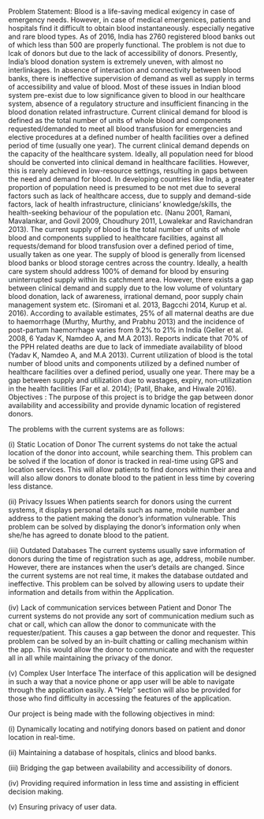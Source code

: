 Problem Statement: 
Blood is a life-saving medical exigency in case of emergency needs. However, in case of medical emergenices, patients and hospitals find it difficult to obtain blood instantaneously. especially negative and rare blood types. As of 2016, India has 2760 registered blood banks out of which less than 500 are properly functional. The problem is not due to lcak of donors but due to the lack of accessibility of donors. 
Presently, India’s blood donation system is extremely uneven, with almost no interlinkages. In absence of interaction and connectivity between blood banks, there is ineffective supervision of demand as well as supply in terms of accessibility and value of blood. Most of these issues in Indian blood system pre-exist due to low significance given to blood in our healthcare system, absence of a regulatory structure and insufficient financing in the blood donation related infrastructure.
Current clinical demand for blood is defined as the total number of units of whole blood and components requested/demanded to meet all blood transfusion for emergencies and elective procedures at a defined number of health facilities over a defined period of time (usually one year). The current clinical demand depends on the capacity of the healthcare system. Ideally, all population need for blood should be converted into clinical demand in healthcare facilities. However, this is rarely achieved in low-resource settings, resulting in gaps between the need and demand for blood. In developing countries like India, a greater proportion of population need is presumed to be not met due to several factors such as lack of healthcare access, due to supply and demand-side factors, lack of health infrastructure, clinicians’ knowledge/skills, the health-seeking behaviour of the population etc. (Nanu 2001, Ramani, Mavalankar, and Govil 2009, Choudhury 2011, Lowalekar and Ravichandran 2013).
The current supply of blood is the total number of units of whole blood and components supplied to healthcare facilities, against all requests/demand for blood transfusion over a defined period of time, usually taken as one year. The supply of blood is generally from licensed blood banks or blood storage centres across the country. Ideally, a health care system should address 100% of demand for blood by ensuring uninterrupted supply within its catchment area. However, there exists a gap between clinical demand and supply due to the low volume of voluntary blood donation, lack of awareness, irrational demand, poor supply chain management system etc. (Siromani et al. 2013, Bagcchi 2014, Kurup et al. 2016). According to available estimates, 25% of all maternal deaths are due to haemorrhage (Murthy, Murthy, and Prabhu 2013) and the incidence of post-partum haemorrhage varies from 9.2% to 21% in India (Geller et al. 2008, 6 Yadav K, Namdeo A, and M.A 2013). Reports indicate that 70% of the PPH related deaths are due to lack of immediate availability of blood (Yadav K, Namdeo A, and M.A 2013). Current utilization of blood is the total number of blood units and components utilized by a defined number of healthcare facilities over a defined period, usually one year. There may be a gap between supply and utilization due to wastages, expiry, non-utilization in the health facilities (Far et al. 2014); (Patil, Bhake, and Hiwale 2016).
Objectives : The purpose of this project is to bridge the gap between donor availability and accessibility and provide dynamic location of registered donors. 

The problems with the current systems are as follows:

(i)	Static Location of Donor
The current systems do not take the actual location of the donor into account, while searching them. This problem can be solved if the location of donor is tracked in real-time using GPS and location services. This will allow patients to find donors within their area and will also allow donors to donate blood to the patient in less time by covering less distance. 

(ii)	Privacy Issues
When patients search for donors using the current systems, it displays personal details such as name, mobile number and address to the patient making the donor’s information vulnerable. This problem can be solved by displaying the donor’s information only when she/he has agreed to donate blood to the patient. 

(iii)	Outdated Databases
The current systems usually save information of donors during the time of registration such as age, address, mobile number. However, there are instances when the user’s details are changed. Since the current systems are not real time, it makes the database outdated and ineffective. This problem can be solved by allowing users to update their information and details from within the Application.

(iv)	Lack of communication services between Patient and Donor
The current systems do not provide any sort of communication medium such as chat or call, which can allow the donor to communicate with the requester/patient. This causes a gap between the donor and requester. This problem can be solved by an in-built chatting or calling mechanism within the app. This would allow the donor to communicate and with the requester all in all while maintaining the privacy of the donor. 

(v)	Complex User Interface 
The interface of this application will be designed in such a way that a novice phone or app user will be able to navigate through the application easily. A “Help” section will also be provided for those who find difficulty in accessing the features of the application. 


Our project is being made with the following objectives in mind: 

(i)	Dynamically locating and notifying donors based on patient and donor location in real-time.

(ii)	Maintaining a database of hospitals, clinics and blood banks.

(iii)	Bridging the gap between availability and accessibility of donors.

(iv)	Providing required information in less time and assisting in efficient decision making. 

(v)	Ensuring privacy of user data. 
